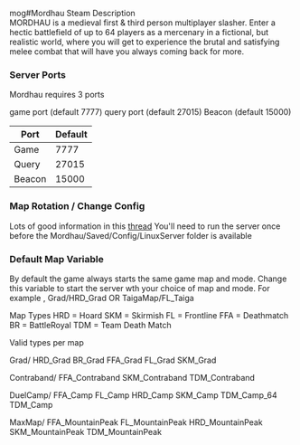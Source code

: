 mog#Mordhau
Steam Description  
MORDHAU is a medieval first & third person multiplayer slasher. Enter a hectic battlefield of up to 64 players as a mercenary in a fictional, but realistic world, where you will get to experience the brutal and satisfying melee combat that will have you always coming back for more.


### Server Ports
Mordhau requires 3 ports

game port (default 7777)
query port (default 27015)
Beacon (default 15000)

| Port    | Default |
|---------|---------|
| Game    | 7777    |
| Query   | 27015   |
| Beacon  | 15000   |


### Map Rotation / Change Config
Lots of good information in this [thread](https://mordhau.com/forum/topic/10348/dedicated-server-hosting-guide-linux/?page=1)
You'll need to run the server once before the Mordhau/Saved/Config/LinuxServer  folder is available


### Default Map Variable
By default the game always starts the same game map and mode.  Change this variable to start the server wth your choice of map and mode. For example , Grad/HRD_Grad OR TaigaMap/FL_Taiga

Map Types
HRD = Hoard
SKM = Skirmish
FL = Frontline
FFA = Deathmatch
BR = BattleRoyal
TDM = Team Death Match



Valid types per map

Grad/
HRD_Grad
BR_Grad
FFA_Grad
FL_Grad
SKM_Grad

Contraband/
FFA_Contraband
SKM_Contraband
TDM_Contraband

DuelCamp/
FFA_Camp
FL_Camp
HRD_Camp
SKM_Camp
TDM_Camp_64
TDM_Camp

MaxMap/
FFA_MountainPeak
FL_MountainPeak
HRD_MountainPeak
SKM_MountainPeak
TDM_MountainPeak

